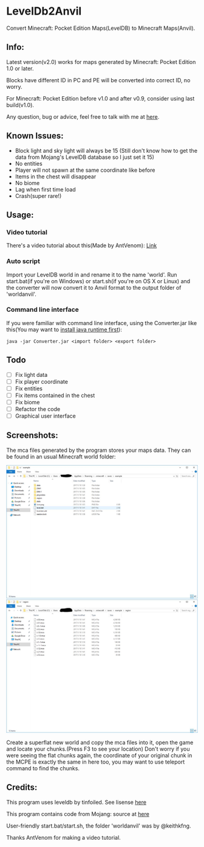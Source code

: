 # LevelDb2Anvil

Convert Minecraft: Pocket Edition Maps(LevelDB) to Minecraft Maps(Anvil).

## Info:

Latest version(v2.0) works for maps generated by Minecraft: Pocket Edition 1.0 or later.

Blocks have different ID in PC and PE will be converted into correct ID, no worry.

For Minecraft: Pocket Edition before v1.0 and after v0.9, consider using last build(v1.0).

Any question, bug or advice, feel free to talk with me at [here](https://github.com/ljyloo/LevelDb2Avnil/issues).

## Known Issues:

- Block light and sky light will always be 15 (Still don't know how to get the data from Mojang's LevelDB database so I just set it 15)
- No entities
- Player will not spawn at the same coordinate like before
- Items in the chest will disappear
- No biome
- Lag when first time load
- Crash(super rare!)

## Usage:

### Video tutorial
There's a video tutorial about this(Made by AntVenom): [Link](https://www.youtube.com/watch?v=EFAkc5L4h48)

### Auto script
Import your LevelDB world in and rename it to the name 'world'.
Run start.bat(if you're on Windows) or start.sh(if you're on OS X or Linux) and the converter will now convert it to Anvil format to the output folder of 'worldanvil'.

### Command line interface
If you were familiar with command line interface, using the Converter.jar like this(You may want to [install java runtime first](java.com)): 

```
java -jar Converter.jar <import folder> <export folder>
```

## Todo

- [ ] Fix light data
- [ ] Fix player coordinate
- [ ] Fix entities
- [ ] Fix items contained in the chest
- [ ] Fix biome
- [ ] Refactor the code
- [ ] Graphical user interface

## Screenshots:

The mca files generated by the program stores your maps data. They can be found in an usual Minecraft world folder:

![](pic/saves_folder.jpg)
![](pic/region_folder.jpg)

Create a superflat new world and copy the mca files into it, open the game and locate your chunks.(Press F3 to see your location)
Don't worry if you were seeing the flat chunks again, the coordinate of your original chunk in the MCPE is exactly the same in here too, you may want to use teleport command to find the chunks.

## Credits:

This program uses leveldb by tinfoiled. See lisense [here](https://github.com/ljyloo/leveldb)

This program contains code from Mojang: source at [here](https://mojang.com/2012/02/new-minecraft-map-format-anvil/)

User-friendly start.bat/start.sh, the folder 'worldanvil' was by @keithkfng.

Thanks AntVenom for making a video tutorial.